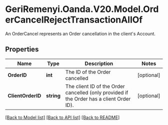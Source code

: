 # GeriRemenyi.Oanda.V20.Model.OrderCancelRejectTransactionAllOf
An OrderCancel represents an Order cancellation in the client's Account.
## Properties

Name | Type | Description | Notes
------------ | ------------- | ------------- | -------------
**OrderID** | **int** | The ID of the Order cancelled | [optional] 
**ClientOrderID** | **string** | The client ID of the Order cancelled (only provided if the Order has a client Order ID). | [optional] 

[[Back to Model list]](../README.md#documentation-for-models) [[Back to API list]](../README.md#documentation-for-api-endpoints) [[Back to README]](../README.md)


